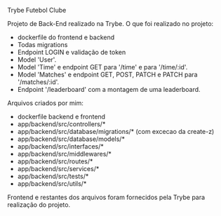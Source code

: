 Trybe Futebol Clube

Projeto de Back-End realizado na Trybe. O que foi realizado no projeto:

- dockerfile do frontend e backend
- Todas migrations
- Endpoint LOGIN e validação de token
- Model 'User'.
- Model 'Time' e endpoint GET para '/time' e para '/time/:id'.
- Model 'Matches' e endpoint GET, POST, PATCH e PATCH para '/matches/:id'.
- Endpoint '/leaderboard' com a montagem de uma leaderboard.

Arquivos criados por mim:

- dockerfile backend e frontend
- app/backend/src/controllers/*
- app/backend/src/database/migrations/*   (com excecao da create-z)
- app/backend/src/database/models/*
- app/backend/src/interfaces/*
- app/backend/src/middlewares/*
- app/backend/src/routes/*
- app/backend/src/services/*
- app/backend/src/tests/*
- app/backend/src/utils/*

Frontend e restantes dos arquivos foram fornecidos pela Trybe para realização do projeto.
